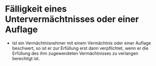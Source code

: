 # Fälligkeit eines Untervermächtnisses oder einer Auflage

- Ist ein Vermächtnisnehmer mit einem Vermächtnis oder einer Auflage beschwert, so ist er zur Erfüllung erst dann verpflichtet, wenn er die Erfüllung des ihm zugewendeten Vermächtnisses zu verlangen berechtigt ist.

